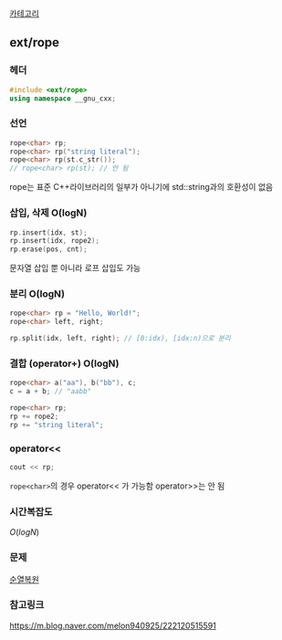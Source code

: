 [카테고리](/README.md)
## ext/rope
### 헤더
```cpp
#include <ext/rope>
using namespace __gnu_cxx;
```
### 선언
```cpp
rope<char> rp;
rope<char> rp("string literal");
rope<char> rp(st.c_str());
// rope<char> rp(st); // 안 됨
```
rope는 표준 C++라이브러리의 일부가 아니기에 std::string과의 호환성이 없음
### 삽입, 삭제 O(logN)
```cpp
rp.insert(idx, st);
rp.insert(idx, rope2);
rp.erase(pos, cnt);
```
문자열 삽입 뿐 아니라 로프 삽입도 가능
### 분리 O(logN)
```cpp
rope<char> rp = "Hello, World!";
rope<char> left, right;

rp.split(idx, left, right); // [0:idx), [idx:n)으로 분리
```
### 결합 (operator+) O(logN)
```cpp
rope<char> a("aa"), b("bb"), c;
c = a + b; // "aabb"

rope<char> rp;
rp += rope2;
rp += "string literal";
```
### operator\<\<
```cpp
cout << rp;
```
`rope<char>`의 경우 operator\<\< 가 가능함
operator\>\>는 안 됨

### 시간복잡도
$O(logN)$   

### 문제
[순열복원](https://www.acmicpc.net/problem/1777)

### 참고링크
https://m.blog.naver.com/melon940925/222120515591   